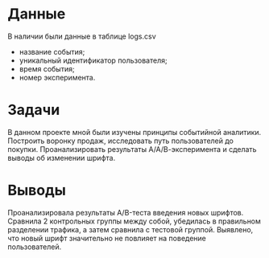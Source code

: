 # Данные
В наличии были данные в таблице logs.csv
- название события;
- уникальный идентификатор пользователя;
- время события;
- номер эксперимента.

# Задачи
В данном проекте мной были изучены принципы событийной аналитики. Построить воронку продаж, исследовать путь пользователей до покупки. Проанализировать результаты А/А/В-эксперимента и сделать выводы об изменении шрифта.

# Выводы
Проанализировала результаты A/B-теста введения новых шрифтов. Сравнила 2 контрольных группы между собой, убедилась в правильном разделении трафика, а затем сравнила с тестовой группой.
Выявлено, что новый шрифт значительно не повлияет на поведение пользователей.
